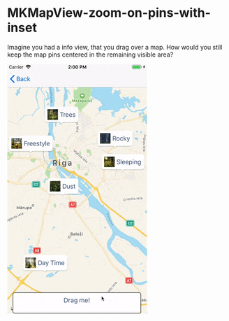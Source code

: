 # MKMapView-zoom-on-pins-with-inset
Imagine you had a info view, that you drag over a map. How would you still keep the map pins centered in the remaining visible area?

![Example](Resources/preview.gif?raw=true "Preview")
